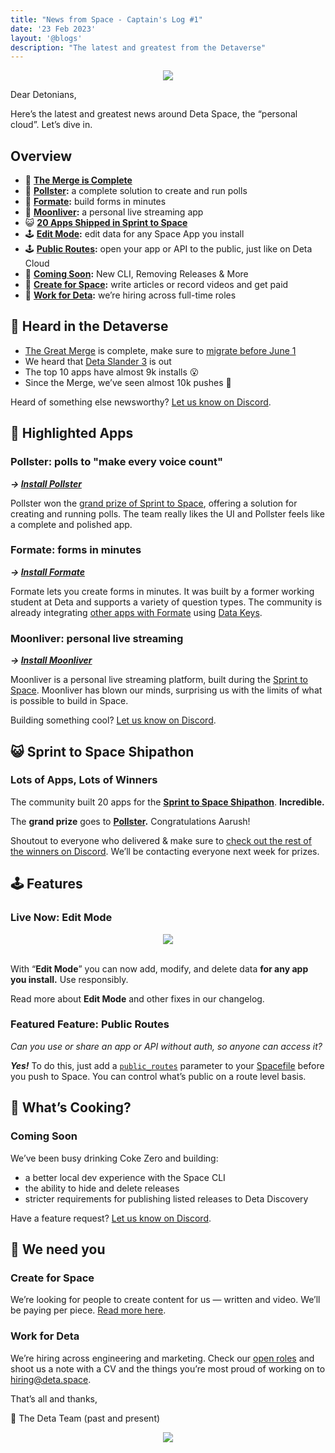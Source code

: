 ```yaml
---
title: "News from Space - Captain's Log #1"
date: '23 Feb 2023'
layout: '@blogs'
description: "The latest and greatest from the Detaverse"
---
```

<div style="display: flex; justify-content: center;">
<img src="/blog_assets/newsletters/01/newsletter-1.webp" style="max-width: 736px; margin: auto;"/>
</div>

Dear Detonians,

Here’s the latest and greatest news around Deta Space, the “personal cloud”. Let’s dive in.

## Overview

- 📰 **[The Merge is Complete](#📰-heard-in-the-detaverse)**
- 💾 **[Pollster](#pollster-polls-to-make-every-voice-count):** a complete solution to create and run polls
- 💾 **[Formate](#formate-forms-in-minutes):** build forms in minutes
- 💾 **[Moonliver](#moonliver-personal-live-streaming):** a personal live streaming app
- 😺 **[20 Apps Shipped in Sprint to Space](#lots-of-apps-lots-of-winners)**
- 🕹️ **[Edit Mode](#live-now-edit-mode):** edit data for any Space App you install
- 🕹️ **[Public Routes](#featured-feature-public-routes):** open your app or API to the public, just like on Deta Cloud
- 🍳 **[Coming Soon](#coming-soon):** New CLI, Removing Releases & More
- 🤙 **[Create for Space](#create-for-space):** write articles or record videos and get paid
- 🤙 **[Work for Deta](https://jobs.deta.sh):** we’re hiring across full-time roles

## 📰 Heard in the Detaverse

- [The Great Merge](https://deta.space/blog_assets/introducing-space) is complete, make sure to [migrate before June 1](https://deta.space/migration/introduction)
- We heard that [Deta Slander 3](https://www.youtube.com/watch?v=vUEXPvZFw2g) is out
- The top 10 apps have almost 9k installs 😮
- Since the Merge, we’ve seen almost 10k pushes 🤯

Heard of something else newsworthy? [Let us know on Discord](https://go.deta.dev/discord).

## 💾  Highlighted Apps

### Pollster: polls to "make every voice count"

***→ [Install Pollster](https://deta.space/discovery/@aarushth/pollster)***

Pollster won the [grand prize of Sprint to Space](https://deta.space/blog_assets/sprint-to-space), offering a solution for creating and running polls. The team really likes the UI and Pollster feels like a complete and polished app. 

### Formate: forms in minutes

***→ [Install Formate](https://deta.space/discovery/@deta/formate)***

Formate lets you create forms in minutes. It was built by a former working student at Deta and supports a variety of question types. The community is already integrating [other apps with Formate](https://deta.space/discovery/@milynnus/formate_smtp) using [Data Keys](https://deta.space/changelog/post-6).

### Moonliver: personal live streaming

***→ [Install Moonliver](https://deta.space/discovery/@kokoro/moonliver-ba1)***

Moonliver is a personal live streaming platform, built during the [Sprint to Space](https://deta.space/blog_assets/sprint-to-space). Moonliver has blown our minds, surprising us with the limits of what is possible to build in Space. 

Building something cool? [Let us know on Discord](https://go.deta.dev/discord).

## 😺 Sprint to Space Shipathon

### Lots of Apps, Lots of Winners

The community built 20 apps for the **[Sprint to Space Shipathon](https://deta.space/blog_assets/sprint-to-space)**. **Incredible.**

The **grand prize** goes to **[Pollster](https://deta.space/discovery/@aarushth/pollster).** Congratulations Aarush!

Shoutout to everyone who delivered & make sure to [check out the rest of the winners on Discord](https://discord.com/channels/827546555200438332/831945258228908112/1077707811070431314). We’ll be contacting everyone next week for prizes.

## 🕹️ Features

### Live Now: Edit Mode

<div style="display: flex; justify-content: center;">
<img src="/blog_assets/newsletters/01/edit-mode.webp" style="max-width: 736px; margin: auto;"/>
</div>
<br />

With “**Edit Mode**” you can now add, modify, and delete data **for any app you install.** Use responsibly.

Read more about **Edit Mode** and other fixes in our changelog.

### Featured Feature: Public Routes

*Can you use or share an app or API without auth, so anyone can access it?*

***Yes!*** To do this, just add a [`public_routes`](https://deta.space/docs/en/basics/micros#public-routes) parameter to your [Spacefile](https://deta.space/docs/en/reference/spacefile#whats-the-spacefile) before you push to Space. You can control what’s public on a route level basis.

## 🍳 What’s Cooking?

### Coming Soon

We’ve been busy drinking Coke Zero and building:
- a better local dev experience with the Space CLI
- the ability to hide and delete releases
- stricter requirements for publishing listed releases to Deta Discovery

Have a feature request? [Let us know on Discord](https://go.deta.dev/discord).

## 🤙 We need you

### Create for Space

We’re looking for people to create content for us — written and video. We’ll be paying per piece. [Read more here](https://deta.space/create-for-space).

### Work for Deta

We’re hiring across engineering and marketing. Check our [open roles](https://jobs.deta.sh/) and shoot us a note with a CV and the things you’re most proud of working on to hiring@deta.space.

That’s all and thanks,

🖖 The Deta Team (past and present)
<div style="display: flex; justify-content: left;">
<img src="/blog_assets/03/signatures.svg" style="max-width: 336px; margin: auto;"/>
</div>
<br />

